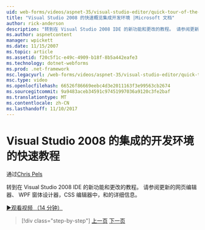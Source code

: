 ```yaml
---
uid: web-forms/videos/aspnet-35/visual-studio-editor/quick-tour-of-the-visual-studio-2008-integrated-development-environment
title: "Visual Studio 2008 的快速概览集成开发环境 |Microsoft 文档"
author: rick-anderson
description: "转到在 Visual Studio 2008 IDE 的新功能和更改的教程。 请参阅更新的网页编辑器、 WPF 窗体设计器，CSS 编辑器中，和的详细信息。"
ms.author: aspnetcontent
manager: wpickett
ms.date: 11/15/2007
ms.topic: article
ms.assetid: f20c5f1c-e49c-4909-b18f-8b5a442eafe3
ms.technology: dotnet-webforms
ms.prod: .net-framework
msc.legacyurl: /web-forms/videos/aspnet-35/visual-studio-editor/quick-tour-of-the-visual-studio-2008-integrated-development-environment
msc.type: video
ms.openlocfilehash: 66526f86669eebc4d3e2011163f3e99563cb2674
ms.sourcegitcommit: 9a9483aceb34591c97451997036a9120c3fe2baf
ms.translationtype: MT
ms.contentlocale: zh-CN
ms.lasthandoff: 11/10/2017
---
```

<a name="quick-tour-of-the-visual-studio-2008-integrated-development-environment"></a>Visual Studio 2008 的集成的开发环境的快速教程
====================
通过[Chris Pels](https://twitter.com/chrispels)

转到在 Visual Studio 2008 IDE 的新功能和更改的教程。 请参阅更新的网页编辑器、 WPF 窗体设计器，CSS 编辑器中，和的详细信息。

[&#9654;观看视频 （14 分钟）](https://channel9.msdn.com/Blogs/ASP-NET-Site-Videos/quick-tour-of-the-visual-studio-2008-integrated-development-environment)

>[!div class="step-by-step"]
[上一页](intellisense-for-jscript-and-aspnet-ajax.md)
[下一页](creating-and-modifying-a-css-file.md)
